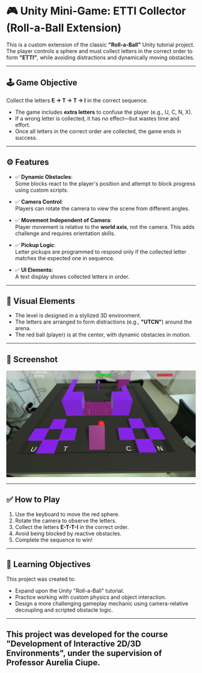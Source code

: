 # 🎮 Unity Mini-Game: ETTI Collector (Roll-a-Ball Extension)

This is a custom extension of the classic **"Roll-a-Ball"** Unity tutorial project. The player controls a sphere and must collect letters in the correct order to form **"ETTI"**, while avoiding distractions and dynamically moving obstacles.

---

## 🕹️ Game Objective

Collect the letters **E → T → T → I** in the correct sequence.

- The game includes **extra letters** to confuse the player (e.g., U, C, N, X).
- If a wrong letter is collected, it has no effect—but wastes time and effort.
- Once all letters in the correct order are collected, the game ends in success.

---

## ⚙️ Features

- ✅ **Dynamic Obstacles**:  
  Some blocks react to the player's position and attempt to block progress using custom scripts.

- ✅ **Camera Control**:  
  Players can rotate the camera to view the scene from different angles.

- ✅ **Movement Independent of Camera**:  
  Player movement is relative to the **world axis**, not the camera. This adds challenge and requires orientation skills.

- ✅ **Pickup Logic**:  
  Letter pickups are programmed to respond only if the collected letter matches the expected one in sequence.

- ✅ **UI Elements**:  
  A text display shows collected letters in order.

---

## 🎨 Visual Elements

- The level is designed in a stylized 3D environment.
- The letters are arranged to form distractions (e.g., **"UTCN"**) around the arena.
- The red ball (player) is at the center, with dynamic obstacles in motion.

---

## 📸 Screenshot

![Gameplay Screenshot](image_2025-03-14_102841571.png)

---


## ✅ How to Play

1. Use the keyboard to move the red sphere.
2. Rotate the camera to observe the letters.
3. Collect the letters **E-T-T-I** in the correct order.
4. Avoid being blocked by reactive obstacles.
5. Complete the sequence to win!

---

## 🧠 Learning Objectives

This project was created to:
- Expand upon the Unity "Roll-a-Ball" tutorial.
- Practice working with custom physics and object interaction.
- Design a more challenging gameplay mechanic using camera-relative decoupling and scripted obstacle logic.

---
This project was developed for the course "Development of Interactive 2D/3D Environments", under the supervision of Professor Aurelia Ciupe.
---
